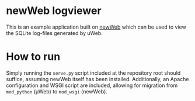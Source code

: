 # newWeb logviewer

This is an example application built on [newWeb](https://github.com/edelooff/newWeb) which can be used to view the SQLite log-files generated by uWeb.

# How to run

Simply running the `serve.py` script included at the repository root should suffice, assuming newWeb itself has been installed. Additionally, an Apache configuration and WSGI script are included, allowing for migration from `mod_python` (µWeb) to `mod_wsgi` (newWeb).
